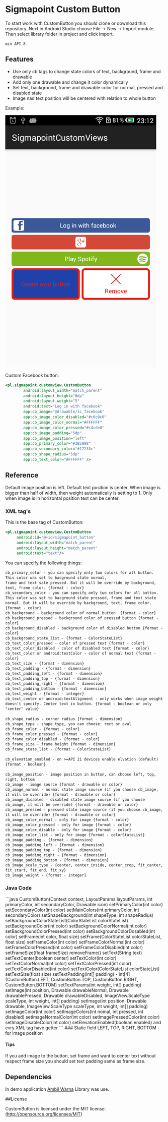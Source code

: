 # Sigmapoint Custom Button

To start work with CustomButton you should clone or download this repository.
Next in Android Studio choose File -> New -> Import module.
Then select library folder in project and click import. </p>
```
min API 8
```

## Features

* Use only cb tags to change state colors of text, background, frame and drawable
* Add only one drawable and change it color dynamically
* Set text, background, frame and drawable color for normal, pressed and disabled state
* Image nad text position will be centered with relation to whole button

Example: 

![](https://github.com/Sigmapoint/pl.sigmapoint.view.CustomButton/blob/develop/resources/screen_2.png)

Custom Facebook button:
```xml
<pl.sigmapoint.customview.CustomButton
        android:layout_width="match_parent"
        android:layout_height="0dp"
        android:layout_weight="5"
        android:text="Log in with facebook"
        app:cb_image="@drawable/ic_facebook"
        app:cb_image_color_disabled="#c0c0c0"
        app:cb_image_color_normal="#FFFFFF"
        app:cb_image_color_pressed="#c4cde0"
        app:cb_image_padding="5dp"
        app:cb_image_position="left"
        app:cb_primary_color="#3B5998"
        app:cb_secondary_color="#17233c"
        app:cb_shape_radius="5dp"
        app:cb_text_color="#FFFFFF" />
```

## Reference 
Default image position is left. Default text position is center.
When image is bigger than half of width, then weight automatically is setting to 1.
Only when image is in horizontal position text can be center. 
### XML tag's

This is the base tag of CustomButton:
```xml
<pl.sigmapoint.customview.CustomButton
     android:id="@+id/sigmapoint_button"
     android:layout_width="match_parent"
     android:layout_height="match_parent"
     android:text="text"/>
```
You can specify the following things: 
```
cb_primary_color - you can specify only two colors for all button. This color was set to bacground state normal,
frame and text sate pressed. But it will be override by background, text, frame color. {format - color}
cb_secondary_color - you can specify only two colors for all button. This color was set to bacground state pressed, frame and text state normal. But it will be override by background, text, frame color. {format - color}
cb_background - background color of normal button  {format - color}
cb_background_pressed - background color of pressed button {format - color}
cb_background_disabled - background color of disabled button {format - color}
cb_background_state_list - {format - ColorStateList}
cb_text_color_pressed - color of pressed text {format - color} 
cb_text_color_disabled - color of disabled text {format - color} 
cb_text_color or android:textColor - color of normal text {format - color}
cb_text_size - {format - dimension} 
cb_text_padding - {format - dimension} 
cb_text_padding_left - {format - dimension} 
cb_text_padding_top - {format - dimension} 
cb_text_padding_right - {format - dimension} 
cb_text_padding_bottom - {format - dimension} 
cb_text_weight - {format - integer}
cb_text_center or android:textAlignment - only works when image weight doesn't specify. Center text in button. {format - boolean or only "center" value} 

cb_shape_radius - corner radius {format - dimension}
cb_shape_type - shape type, you can choose: rect or oval 
cb_frame_color - {format - color}
cb_frame_color_pressed - {format - color}
cb_frame_color_disabled - {format - color}
cb_frame_size - frame height {format - dimension}
cb_frame_state_list - {format - ColorStateList}

cb_elevation_enabled - on >=API 21 devices enable elvation (default) {format - boolean}

cb_image_position - image position in button, can choose left, top, right, bottom 
cb_image - image source {format - drawable or color}
cb_image_normal - normal state image source (if you choose cb_image, it will be override) {format - drawable or color}
cb_image_disabled - disabled state image source (if you choose cb_image, it will be override) {format - drawable or color} 
cb_image_pressed - pressed state image source (if you choose cb_image, it will be override) {format - drawable or color} 
cb_image_color_normal - only for image {format - color}
cb_image_color_pressed - only for image {format - color}
cb_image_color_disable - only for image {format - color}
cb_image_color_list - only for image {format - colorStateList}
cb_image_padding - {format - dimension}
cb_image_padding_left - {format - dimension}
cb_image_padding_top - {format - dimension}
cb_image_padding_right - {format - dimension} 
cb_image_padding_bottom - {format - dimension}
cb_image_scale_type - {center, center_inside, center_crop, fit_center, fit_start, fit_end, fit_xy}
cb_image_weight - {format - integer}
```
<h3> Java Code </h3>
```java
CustomButton(Context context, LayoutParams layoutParams, int primaryColor, int secondaryColor, Drawable icon)
setPrimaryColor(int color)
setSecondaryColor(int color)
setMainColors(int primaryColor, int secondaryColor)
setShapeBackground(int shapeType, int shapeRadius)
setBackgroundColorStateList(ColorStateList colorStateList)
setBackgroundColor(int color)
setBackgroundColorNormal(int color)
setBackgroundColorPressed(int color)
setBackgroundColorDosabled(int color)
setFrame(int color, float size)
setFrame(ColorStateList colorStateList, float size)
setFrameColor(int color)
setFrameColorNormal(int color)
setFrameColorPressed(int color)
setFrameColorDisabled(int color)
setFrameSize(float frameSize)
removeFrame() 
setText(String text)
setTextCenter(boolean center)
setTextColor(int color)
setTextColorNormal(int color)
setTextColorPressed(int color)
setTextColorDisabled(int color)
setTextColor(ColorStateList colorStateList)
setTextSize(float size)
setTextPadding(int[] padding) - int[4]{CustomButton.LEFT, CustomButton.TOP, CustomButton.RIGHT, CustomButton.BOTTOM}
setTextParams(int weight, int[] padding)
setImage(int position, Drawable drawableNormal, Drawable drawablePressed, Drawable drawableDisabled, ImageView.ScaleType scaleType, int weight, int[] padding)
setImage(int position, Drawable drawable, ImageView.ScaleType scaleType, int weight, int[] padding)
setImageColor(int color)
setImageColors(int nomal, int pressed, int disabled)
setImageNormalColor(int color)
setImagePressedColor(int color)
setImageDisableColor(int color)
setElevationEnabled(boolean enabled) 
and evry XML tag have getter
```
### Static field
LEFT, TOP, RIGHT, BOTTOM - for image position 

#### Tips 
If you add image to the button, set frame and want to center text without respect frame size you should set text padding same as frame size.

## Dependencies
In demo application  [Ambil Warna](https://github.com/yukuku/ambilwarna) Library was use.

##License

CustomButton is licensed under the MIT license. (http://opensource.org/licenses/MIT)

